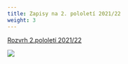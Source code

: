 ```yaml
---
title: Zapisy na 2. pololetí 2021/22
weight: 3
---
```

[Rozvrh 2.pololetí 2021/22](https://www.brezanek.cz/assets/media-o-nas/rozvrh_21-22_ii_pol.pdf)

![](/images/uploads/vigvam_zapisy_2_pol_22.jpg)